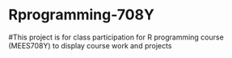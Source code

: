 # Rprogramming-708Y
#This project is for class participation for R programming course (MEES708Y) to display course work and projects

